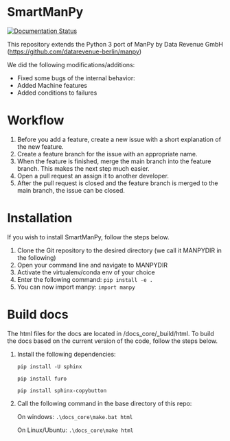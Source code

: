 
# SmartManPy

[![Documentation Status](https://readthedocs.org/projects/smartmanpy/badge/?version=latest)](https://smartmanpy.readthedocs.io/en/latest/?badge=latest)

This repository extends the Python 3 port of ManPy by Data Revenue GmbH (https://github.com/datarevenue-berlin/manpy)

We did the following modifications/additions:

* Fixed some bugs of the internal behavior:
* Added Machine features
* Added conditions to failures

# Workflow


1. Before you add a feature, create a new issue with a short explanation of the new feature.
2. Create a feature branch for the issue with an appropriate name.
3. When the feature is finished, merge the main branch into the feature branch. This makes the next step much easier.
4. Open a pull request an assign it to another developer.
5. After the pull request is closed and the feature branch is merged to the main branch, the issue can be closed.

# Installation

If you wish to install SmartManPy, follow the steps below.

1. Clone the Git repository to the desired directory (we call it MANPYDIR in the following)
2. Open your command line and navigate to MANPYDIR
3. Activate the virtualenv/conda env of your choice
4. Enter the following command:
   `pip install -e .`
5. You can now import manpy: `import manpy`

# Build docs

The html files for the docs are located in /docs_core/_build/html.
To build the docs based on the current version of the code, follow the steps below.

1. Install the following dependencies:

    `pip install -U sphinx`

    `pip install furo`

    `pip install sphinx-copybutton`

2. Call the following command in the base directory of this repo:

    On windows: `.\docs_core\make.bat html`

    On Linux/Ubuntu: `.\docs_core\make html`

